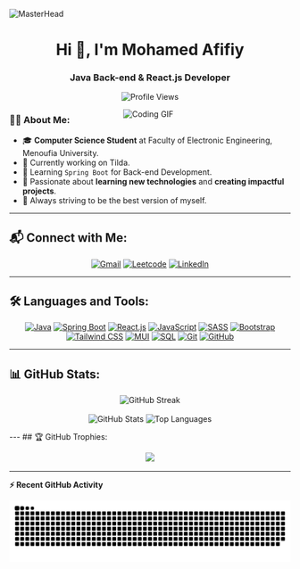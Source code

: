 ![MasterHead](https://media.licdn.com/dms/image/v2/D4D16AQHbD6f5zNSs3w/profile-displaybackgroundimage-shrink_200_800/profile-displaybackgroundimage-shrink_200_800/0/1690052356563?e=2147483647&v=beta&t=shp3nWfqgozR594qlpqJraUTA21Mj-EeY-dADtmDUwY)
<h1 align="center">Hi 👋, I'm Mohamed Afifiy</h1>
<h3 align="center">Java Back-end & React.js Developer</h3>

<p align="center">
  <img src="https://komarev.com/ghpvc/?username=mohamed-mohamed-afifi&label=Profile%20Views&color=0e75b6&style=flat" alt="Profile Views" />
<!--   <img src="https://img.shields.io/github/followers/mohamed-mohamed-afifi?label=Followers&style=flat&color=0e75b6" alt="Followers" /> -->
</p>

<img align="right" src="https://user-images.githubusercontent.com/63050133/156676671-d5b2e362-97d4-4404-9447-dd71ddfea82f.gif" width="300px" alt="Coding GIF"/>

### 👨‍💻 About Me:
- 🎓 **Computer Science Student** at Faculty of Electronic Engineering, Menoufia University.  
- 🔭 Currently working on Tilda.  
- 🌱 Learning `Spring Boot` for Back-end Development.   
- 🧠 Passionate about **learning new technologies** and **creating impactful projects**.  
- 🐼 Always striving to be the best version of myself.  

---

## 📬 Connect with Me:
<p align="center">
  <a href="mailto:mohamed.org050@gmail.com" title="Gmail"><img src="https://img.shields.io/badge/gmail-%23D14836.svg?style=for-the-badge&logo=gmail&logoColor=white" alt="Gmail"></a>
  <a href="https://leetcode.com/u/Mohamed-Mohamed-Afifi/" title="LeetCode"><img src="https://img.shields.io/badge/Leetcode-%231877F2.svg?style=for-the-badge&logo=leetcode&logoColor=black" alt="Leetcode"></a>
  <a href="https://www.linkedin.com/in/mohamed-afify-274b4a224/" title="LinkedIn"><img src="https://img.shields.io/badge/linkedin-%230077B5.svg?style=for-the-badge&logo=linkedin&logoColor=white" alt="LinkedIn"></a>
</p>

---

## 🛠️ Languages and Tools:
<p align="center">
  <a href="https://www.java.com/" title="Java"><img src="https://img.shields.io/badge/Java-%23ED8B00.svg?style=for-the-badge&logo=java&logoColor=white" alt="Java"></a>
  <a href="https://spring.io/projects/spring-boot" title="Spring Boot"><img src="https://img.shields.io/badge/Spring%20Boot-%236DB33F.svg?style=for-the-badge&logo=spring-boot&logoColor=white" alt="Spring Boot"></a>
  <a href="https://reactjs.org/" title="React.js"><img src="https://img.shields.io/badge/React-%2361DAFB.svg?style=for-the-badge&logo=react&logoColor=black" alt="React.js"></a>
  <a href="https://developer.mozilla.org/en-US/docs/Web/JavaScript" title="JavaScript"><img src="https://img.shields.io/badge/JavaScript-%23F7DF1E.svg?style=for-the-badge&logo=javascript&logoColor=black" alt="JavaScript"></a>
  <a href="https://sass-lang.com/" title="SASS"><img src="https://img.shields.io/badge/SASS-%23CC6699.svg?style=for-the-badge&logo=sass&logoColor=white" alt="SASS"></a>
  <a href="https://getbootstrap.com/" title="Bootstrap"><img src="https://img.shields.io/badge/Bootstrap-%23563D7C.svg?style=for-the-badge&logo=bootstrap&logoColor=white" alt="Bootstrap"></a>
  <a href="https://tailwindcss.com/" title="Tailwind CSS"><img src="https://img.shields.io/badge/Tailwind%20CSS-%2306B6D4.svg?style=for-the-badge&logo=tailwind-css&logoColor=white" alt="Tailwind CSS"></a>
  <a href="https://mui.com/" title="MUI"><img src="https://img.shields.io/badge/MUI-%230081CB.svg?style=for-the-badge&logo=mui&logoColor=white" alt="MUI"></a>
  <a href="https://www.mysql.com/" title="SQL"><img src="https://img.shields.io/badge/SQL-%234479A1.svg?style=for-the-badge&logo=mysql&logoColor=white" alt="SQL"></a>
  <a href="https://git-scm.com/" title="Git"><img src="https://img.shields.io/badge/Git-%23F05033.svg?style=for-the-badge&logo=git&logoColor=white" alt="Git"></a>
  <a href="https://github.com/" title="GitHub"><img src="https://img.shields.io/badge/GitHub-%23121011.svg?style=for-the-badge&logo=github&logoColor=white" alt="GitHub"></a>
</p>

---

## 📊 GitHub Stats:
<p align="center">
  <img src="https://github-readme-streak-stats.herokuapp.com/?user=mohamed-mohamed-afifi&theme=tokyonight_duo" alt="GitHub Streak" />
  <br/><br/>
  <img src="https://github-readme-stats.vercel.app/api?username=mohamed-mohamed-afifi&show_icons=true&count_private=true&theme=tokyonight&layout=compact" alt="GitHub Stats" height="180px"/>
  <img src="https://github-readme-stats.vercel.app/api/top-langs/?username=mohamed-mohamed-afifi&langs_count=10&theme=tokyonight&layout=compact" alt="Top Languages" height="180px"/>
</p>
---
## 🏆 GitHub Trophies:
<p align="center">
    <img src="https://github-profile-trophy.vercel.app/?username=a-hemeda&theme=onestar&row=1&column=7"/>
</p>

---

<summary><b>⚡ Recent GitHub Activity</b></summary>
  <p align="center">
    <img src="https://raw.githubusercontent.com/platane/snk/output/github-contribution-grid-snake-dark.svg">
  </p>
